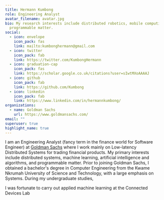 ```yaml
---
title: Hermann Kumbong
role: Engineering Analyst
avatar_filename: avatar.jpg
bio: My research interests include distributed robotics, mobile computing and
  programmable matter.
social:
  - icon: envelope
    icon_pack: fas
    link: mailto:kumbonghermann@gmail.com
  - icon: twitter
    icon_pack: fab
    link: https://twitter.com/KumbongHermann
  - icon: graduation-cap
    icon_pack: fas
    link: https://scholar.google.co.uk/citations?user=sIwtMXoAAAAJ
  - icon: github
    icon_pack: fab
    link: https://github.com/Kumbong
  - icon: linkedin
    icon_pack: fab
    link: https://www.linkedin.com/in/hermannkumbong/
organizations:
  - name: Goldman Sachs
    url: https://www.goldmansachs.com/
email: ""
superuser: true
highlight_name: true
---
```

I am an Engineering Analyst (fancy term in the finance world for Software Engineer)  at [Goldman Sachs](https://www.goldmansachs.com/) where I work mainly on Low-latency Distributed Systems for trading financial products. My primary interests include distributed systems, machine learning, artificial intelligence and algorithms, and programmable matter. Prior to joining Goldman Sachs, I obtained a bachelor's degree in Computer Engineering from the Kwame Nkrumah University of Science and Technology, with a large emphasis on Systems. During my undergraduate studies,

I was fortunate to carry out applied machine learning at the Connected Devices Lab